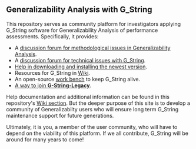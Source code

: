 ## Generalizability Analysis with G_String
This repository serves as community platform for investigators applying G_String software for Generalizability Analysis of performance assessments.
Specifically, it provides:
- A [discussion forum for methodological issues in Generalizability Analysis](../../discussions/1).
- A [discussion forum for technical issues with G_String](../../discussions/12).
- [Help in downloading and installing the newest version](../../tree/main/Support/get_G_String.md).
- Resources for G_String in [Wiki](../../wiki).
- An open-source [work bench](../../tree/main/workbench/workbench.md) to keep G_String alive.
- [A way to join **G-String-Legacy**](../../blob/main/Support/membership.md).
 
Help documentation and additional information can be found in this repository's [Wiki section](https://github.com/Papa-26/gsvi_root/wiki). But the deeper purpose of this site is to develop a community of Generalizabilty users who will ensure long term G_String maintenance support for future generations.

Ultimately, it is you, a member of the user community, who will have to depend on the viability of this platform. If we all contribute, G_String will be around for many years to come!
